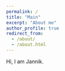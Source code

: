 ```yaml
---
permalink: /
title: "Main"
excerpt: "About me"
author_profile: true
redirect_from: 
  - /about/
  - /about.html
---
```


Hi, I am Jannik.
